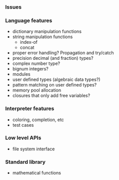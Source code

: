 ### Issues

### Language features
- dictionary manipulation functions
- string manipulation functions
    - index-of
    - concat
- proper error handling? Propagation and try/catch
- precision decimal (and fraction) types?
- complex number type?
- bignum integers?
- modules
- user defined types (algebraic data types?)
- pattern matching on user defined types?
- memory pool allocation
- closures that only add free variables?

### Interpreter features
- coloring, completion, etc
- test cases

### Low level APIs
- file system interface

### Standard library
- mathematical functions
